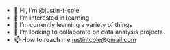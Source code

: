 - 👋 Hi, I’m @justin-t-cole
- 👀 I’m interested in learning
- 🌱 I’m currently learning a variety of things
- 💞️ I’m looking to collaborate on data analysis projects
- 📫 How to reach me justintcole@gmail.com

<!---
justin-t-cole/justin-t-cole is a ✨ special ✨ repository because its `README.md` (this file) appears on your GitHub profile.
You can click the Preview link to take a look at your changes.
--->
